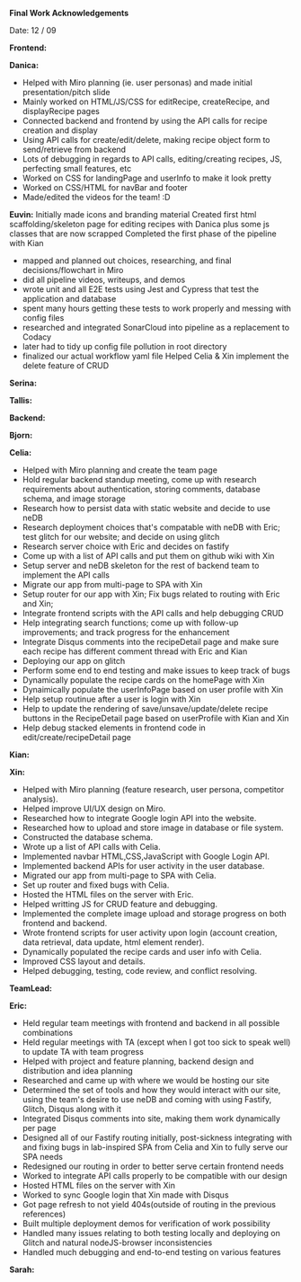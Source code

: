 **Final Work Acknowledgements**

Date: 12 / 09

**Frontend:**

**Danica:** 
- Helped with Miro planning (ie. user personas) and made initial presentation/pitch slide
- Mainly worked on HTML/JS/CSS for editRecipe, createRecipe, and displayRecipe pages
- Connected backend and frontend by using the API calls for recipe creation and display
- Using API calls for create/edit/delete, making recipe object form to send/retrieve from backend
- Lots of debugging in regards to API calls, editing/creating recipes, JS, perfecting small features, etc
- Worked on CSS for landingPage and userInfo to make it look pretty
- Worked on CSS/HTML for navBar and footer
- Made/edited the videos for the team! :D

**Euvin:**
Initially made icons and branding material
Created first html scaffolding/skeleton page for editing recipes with Danica plus some js classes that are now scrapped
Completed the first phase of the pipeline with Kian
- mapped and planned out choices, researching, and final decisions/flowchart in Miro
- did all pipeline videos, writeups, and demos 
- wrote unit and all E2E tests using Jest and Cypress that test the application and database
- spent many hours getting these tests to work properly and messing with config files
- researched and integrated SonarCloud into pipeline as a replacement to Codacy
- later had to tidy up config file pollution in root directory
- finalized our actual workflow yaml file
Helped Celia & Xin implement the delete feature of CRUD


**Serina:**


**Tallis:**



**Backend:**

**Bjorn:**



**Celia:**
 - Helped with Miro planning and create the team page
 - Hold regular backend standup meeting, come up with research requirements about authentication, storing comments, database schema, and image storage
 - Research how to persist data with static website and decide to use neDB
 - Research deployment choices that's compatable with neDB with Eric; test glitch for our website; and decide on using glitch
 - Research server choice with Eric and decides on fastify
 - Come up with a list of API calls and put them on github wiki with Xin
 - Setup server and neDB skeleton for the rest of backend team to implement the API calls
 - Migrate our app from multi-page to SPA with Xin
 - Setup router for our app with Xin; Fix bugs related to routing with Eric and Xin;
 - Integrate frontend scripts with the API calls and help debugging CRUD
 - Help integrating search functions; come up with follow-up improvements; and track progress for the enhancement
 - Integrate Disqus comments into the recipeDetail page and make sure each recipe has different comment thread with Eric and Kian
 - Deploying our app on glitch
 - Perform some end to end testing and make issues to keep track of bugs
 - Dynamically populate the recipe cards on the homePage with Xin
 - Dynaimically populate the userInfoPage based on user profile with Xin
 - Help setup routinue after a user is login with Xin
 - Help to update the rendering of save/unsave/update/delete recipe buttons in the RecipeDetail page based on userProfile with Kian and Xin
 - Help debug stacked elements in frontend code in edit/create/recipeDetail page


**Kian:**



**Xin:**
 - Helped with Miro planning (feature research, user persona, competitor analysis). 
 - Helped improve UI/UX design on Miro. 
 - Researched how to integrate Google login API into the website. 
 - Researched how to upload and store image in database or file system. 
 - Constructed the database schema. 
 - Wrote up a list of API calls with Celia. 
 - Implemented navbar HTML,CSS,JavaScript with Google Login API. 
 - Implemented backend APIs for user activity in the user database. 
 - Migrated our app from multi-page to SPA with Celia. 
 - Set up router and fixed bugs with Celia. 
 - Hosted the HTML files on the server with Eric. 
 - Helped writting JS for CRUD feature and debugging. 
 - Implemented the complete image upload and storage progress on both frontend and backend. 
 - Wrote frontend scripts for user activity upon login (account creation, data retrieval, data update, html element render). 
 - Dynamically populated the recipe cards and user info with Celia. 
 - Improved CSS layout and details. 
 - Helped debugging, testing, code review, and conflict resolving. 


**TeamLead:**

**Eric:**
- Held regular team meetings with frontend and backend in all possible combinations
- Held regular meetings with TA (except when I got too sick to speak well) to update TA with team progress
- Helped with project and feature planning, backend design and distribution and idea planning
- Researched and came up with where we would be hosting our site
- Determined the set of tools and how they would interact with our site, using the team's desire to use neDB and coming with using Fastify,
  Glitch, Disqus along with it
- Integrated Disqus comments into site, making them work dynamically per page
- Designed all of our Fastify routing initially, post-sickness integrating with and fixing bugs in lab-inspired SPA from Celia and Xin to fully serve our SPA needs
- Redesigned our routing in order to better serve certain frontend needs
- Worked to integrate API calls properly to be compatible with our design
- Hosted HTML files on the server with Xin
- Worked to sync Google login that Xin made with Disqus
- Got page refresh to not yield 404s(outside of routing in the previous references)
- Built multiple deployment demos for verification of work possibility
- Handled many issues relating to both testing locally and deploying on Glitch and natural nodeJS-browser inconsistencies
- Handled much debugging and end-to-end testing on various features
 

**Sarah:**

